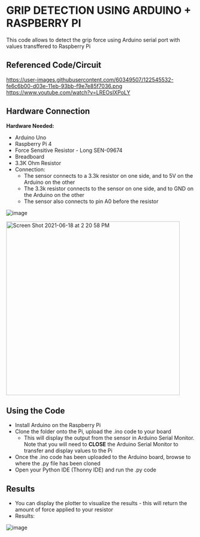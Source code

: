 # GRIP DETECTION USING ARDUINO + RASPBERRY PI
This code allows to detect the grip force using Arduino serial port with values transffered to Raspberry Pi

## Referenced Code/Circuit
https://user-images.githubusercontent.com/60349507/122545532-fe6c6b00-d03e-11eb-93bb-f9e7e85f7036.png
https://www.youtube.com/watch?v=LREOsIXPoLY

## Hardware Connection
**Hardware Needed:**
- Arduino Uno
- Raspberry Pi 4
- Force Sensitive Resistor - Long SEN-09674
- Breadboard
- 3.3K Ohm Resistor
- Connection:
  - The sensor connects to a 3.3k resistor on one side, and to 5V on the Arduino on the other
  - The 3.3k resistor connects to the sensor on one side, and to GND on the Arduino on the other
  - The sensor also connects to pin A0 before the resistor

![image](https://user-images.githubusercontent.com/60349507/122548295-375a0f00-d042-11eb-83b3-bf99561bd5b6.png)

<img width="463" alt="Screen Shot 2021-06-18 at 2 20 58 PM" src="https://user-images.githubusercontent.com/60349507/122547035-a9315900-d040-11eb-941c-bf5d9f12bc8f.png">

## Using the Code
- Install Arduino on the Raspberry Pi 
- Clone the folder onto the Pi, upload the .ino code to your board
  - This will display the output from the sensor in Arduino Serial Monitor. Note that you will need to **CLOSE** the Arduino Serial Monitor to transfer and display values to the Pi
- Once the .ino code has been uploaded to the Arduino board, browse to where the .py file has been cloned
- Open your Python IDE (Thonny IDE) and run the .py code 

## Results
- You can display the plotter to visualize the results - this will return the amount of force applied to your resistor
- Results:

![image](https://user-images.githubusercontent.com/60349507/122546810-63749080-d040-11eb-86d2-52e82e558a97.png)


